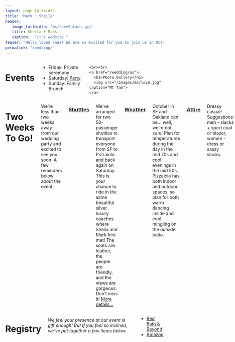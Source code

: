 ```yaml
---
layout: page-fullwidth
title: "Mark ♡ Sheila"
header:
   image_fullwidth: "ms/loveSplash.jpg"
   title: Sheila + Mark
   caption:  "it's wedsite."
teaser: "Hello loved ones! We are so excited for you to join us in October. We'll be updating this website with information as the big day draws nearer."
permalink: "/wedding/"
---
```


<div class="row">
  <div class="medium-4 columns t30">
    <h1>Events</h1>
    <ul>
      <li>Friday: Private ceremony</li>
      <li>Saturday: <a href="http://www.pizzaiolooakland.com">Party</a></li>
      <li>Sunday: Family Brunch</li>
    </ul>
    
    <br><br>
    <a href="/wedding/us">
      <h1>Photo Gallery</h1>
      <img src="/images/ms/love.jpg" caption="Mt Tam">
    </a>
  </div>
  
  <div class="medium-8 columns t30">
    <h1>Two Weeks To Go!</a></h1>
    <p>We’re less than two weeks away from our wedding party and excited to see you soon. A few reminders below about the event:</p>
    <h3><a href="/wedding/shuttles">Shuttles</a></h3>
    <p>We've arranged for two 50-passenger shuttles to transport everyone from SF to Pizzaiolo and back again on Saturday.  This is your chance to ride in the same beautiful silver luxury coaches where Sheila and Mark first met!  The seats are leather, the people are friendly, and the views are gorgeous.  Don’t miss it! <a href="/wedding/shuttles">More details…</a></p>
    <h3><a href="http://www.weather.com/weather/tenday/l/San+Francisco+CA+USCA0987:1:US">Weather</a></h3>
    <p>October in SF and Oakland can be… well, we’re not sure! Plan for temperatures during the day in the mid 70s and cool evenings in the mid 50s. Pizzaiolo has both indoor and outdoor spaces, so plan for both warm dancing inside and cool mingling on the outside patio.</p>
    <h3><a href="https://instagram.com/p/52o_JEAMf1/?taken-by=mensweardog">Attire</a></h3>
    <p>Dressy casual! Suggestions: men - slacks + sport coat or blazer, women - dress or sassy slacks.</p>

  </div>

</div><!-- /.row -->

<div class="row">
  <!-- <div class="medium-8 columns t30"></div> -->
  
  <div class="medium-4 columns t30">
    <h1>Registry</h1>
    <h6>We feel your presence at our event is gift enough! But if you feel so inclined, we've put together a few items below.</h6>
    <ul>
      <li><a href=" http://www.bedbathandbeyond.com/store/giftregistry/view_registry_guest.jsp?registryId=542449979&eventType=Wedding&pwsurl=?mcid=EM_triggeredem_emailregistryplural__allpromos">Bed Bath & Beyond</a></li>
      <!-- <li><a href="https://rei.com">REI</a></li>
      <li><a href="https://homedepot.com">Home Depot</a></li> -->
      <li><a href="http://www.amazon.com/registry/wedding/18PJAUXQVGHSJ">Amazon</a></li>
      </li>
    </ul>
  </div><!-- /.medium-4.columns -->
  <div class="medium-8 columns t30">

</div> <!-- row -->



